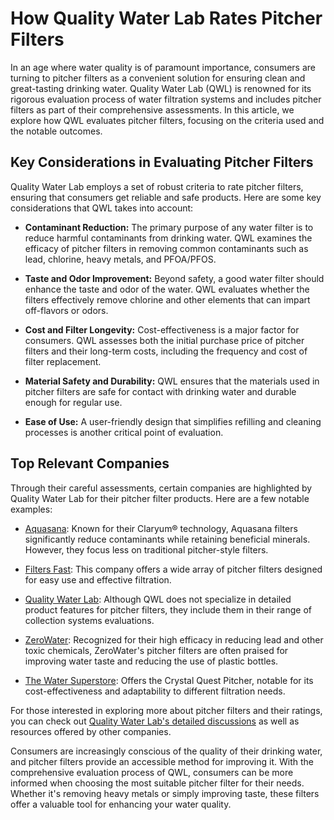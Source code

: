 # How Quality Water Lab Rates Pitcher Filters

In an age where water quality is of paramount importance, consumers are turning to pitcher filters as a convenient solution for ensuring clean and great-tasting drinking water. Quality Water Lab (QWL) is renowned for its rigorous evaluation process of water filtration systems and includes pitcher filters as part of their comprehensive assessments. In this article, we explore how QWL evaluates pitcher filters, focusing on the criteria used and the notable outcomes.

## Key Considerations in Evaluating Pitcher Filters

Quality Water Lab employs a set of robust criteria to rate pitcher filters, ensuring that consumers get reliable and safe products. Here are some key considerations that QWL takes into account:

- **Contaminant Reduction:** The primary purpose of any water filter is to reduce harmful contaminants from drinking water. QWL examines the efficacy of pitcher filters in removing common contaminants such as lead, chlorine, heavy metals, and PFOA/PFOS.
  
- **Taste and Odor Improvement:** Beyond safety, a good water filter should enhance the taste and odor of the water. QWL evaluates whether the filters effectively remove chlorine and other elements that can impart off-flavors or odors.

- **Cost and Filter Longevity:** Cost-effectiveness is a major factor for consumers. QWL assesses both the initial purchase price of pitcher filters and their long-term costs, including the frequency and cost of filter replacement.

- **Material Safety and Durability:** QWL ensures that the materials used in pitcher filters are safe for contact with drinking water and durable enough for regular use.

- **Ease of Use:** A user-friendly design that simplifies refilling and cleaning processes is another critical point of evaluation.

## Top Relevant Companies

Through their careful assessments, certain companies are highlighted by Quality Water Lab for their pitcher filter products. Here are a few notable examples:

- [Aquasana](/dir/aquasana): Known for their Claryum® technology, Aquasana filters significantly reduce contaminants while retaining beneficial minerals. However, they focus less on traditional pitcher-style filters.
  
- [Filters Fast](/dir/filters_fast): This company offers a wide array of pitcher filters designed for easy use and effective filtration.
  
- [Quality Water Lab](/dir/quality_water_lab): Although QWL does not specialize in detailed product features for pitcher filters, they include them in their range of collection systems evaluations.

- [ZeroWater](/dir/zerowater): Recognized for their high efficacy in reducing lead and other toxic chemicals, ZeroWater's pitcher filters are often praised for improving water taste and reducing the use of plastic bottles.

- [The Water Superstore](/dir/the_water_superstore): Offers the Crystal Quest Pitcher, notable for its cost-effectiveness and adaptability to different filtration needs.

For those interested in exploring more about pitcher filters and their ratings, you can check out [Quality Water Lab's detailed discussions](/dir/quality_water_lab) as well as resources offered by other companies.

Consumers are increasingly conscious of the quality of their drinking water, and pitcher filters provide an accessible method for improving it. With the comprehensive evaluation process of QWL, consumers can be more informed when choosing the most suitable pitcher filter for their needs. Whether it's removing heavy metals or simply improving taste, these filters offer a valuable tool for enhancing your water quality.